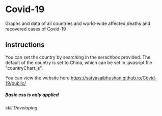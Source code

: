 # Covid-19
Graphs and data of all countries and world-wide affected,deaths and recovered cases of Covid-19

## instructions 
You can set the country by searching in the serachbox provided.
The default of the country is set to China, which can be set in javasript file "countryChart.js".

You can view the website here https://satyasaibhushan.github.io/Covid-19/public/
##### Basic css is only applied
###### still Developing
